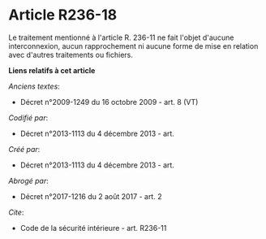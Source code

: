 # Article R236-18

Le traitement mentionné à l'article R. 236-11 ne fait l'objet d'aucune interconnexion, aucun rapprochement ni aucune forme de
mise en relation avec d'autres traitements ou fichiers.

**Liens relatifs à cet article**

_Anciens textes_:

  - Décret n°2009-1249 du 16 octobre 2009 - art. 8 (VT)

_Codifié par_:

  - Décret n°2013-1113 du 4 décembre 2013 - art.

_Créé par_:

  - Décret n°2013-1113 du 4 décembre 2013 - art.

_Abrogé par_:

  - Décret n°2017-1216 du 2 août 2017 - art. 2

_Cite_:

  - Code de la sécurité intérieure - art. R236-11
